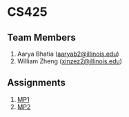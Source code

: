 # CS425

## Team Members

1. Aarya Bhatia (aaryab2@illinois.edu)
2. William Zheng (xinzez2@illinois.edu)

## Assignments

1. [MP1](./mp1)
2. [MP2](./mp2)
